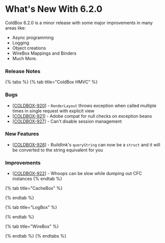 # What's New With 6.2.0

ColdBox 6.2.0 is a minor release with some major improvements in many areas like:

* Async programming
* Logging
* Object creations
* WireBox Mappings and Binders
* Much More.

### Release Notes

{% tabs %}
{% tab title="ColdBox HMVC" %}
### Bugs

* \[[COLDBOX-920](https://ortussolutions.atlassian.net/browse/COLDBOX-920)\] - `RenderLayout` throws exception when called multiple times in single request with explicit view
* \[[COLDBOX-921](https://ortussolutions.atlassian.net/browse/COLDBOX-921)\] - Adobe compat for null checks on exception beans
* \[[COLDBOX-927](https://ortussolutions.atlassian.net/browse/COLDBOX-927)\] - Can't disable session management

### New Features

* \[[COLDBOX-928](https://ortussolutions.atlassian.net/browse/COLDBOX-928)\] - Buildlink's `queryString` can now be a `struct` and it will be converted to the string equivalent for you

### Improvements

* \[[COLDBOX-922](https://ortussolutions.atlassian.net/browse/COLDBOX-922)\] - Whoops can be slow while dumping out CFC instances
{% endtab %}

{% tab title="CacheBox" %}

{% endtab %}

{% tab title="LogBox" %}

{% endtab %}

{% tab title="WireBox" %}

{% endtab %}
{% endtabs %}

